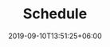 ---
title: "Schedule"
date: 2019-09-10T13:51:25+06:00
draft: false
description: "Schedule for the EcoCompute Conference 2024 in Munich, Germany"
bg_image : "images/bg/cta-bg.jpg"
---